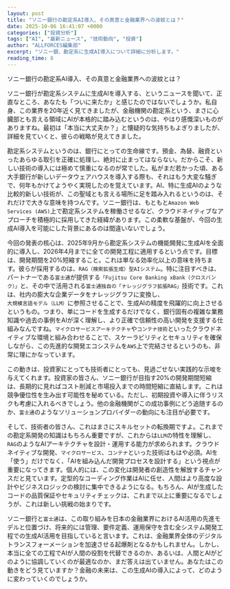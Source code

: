 ```yaml
---
layout: post
title: "ソニー銀行の勘定系AI導入、その真意と金融業界への波紋とは？"
date: 2025-10-06 16:41:07 +0000
categories: ["投資分析"]
tags: ["AI", "最新ニュース", "技術動向", "投資"]
author: "ALLFORCES編集部"
excerpt: "ソニー銀、勘定系に生成AI導入について詳細に分析します。"
reading_time: 8
---
```


ソニー銀行の勘定系AI導入、その真意と金融業界への波紋とは？

ソニー銀行が勘定系システムに生成AIを導入する、というニュースを聞いて、正直なところ、あなたも「ついに来たか」と感じたのではないでしょうか。私自身、この業界を20年近く見てきましたが、金融機関の勘定系という、まさに心臓部とも言える領域にAIが本格的に踏み込むというのは、やはり感慨深いものがありますね。最初は「本当に大丈夫か？」と懐疑的な気持ちもよぎりましたが、詳細を見ていくと、彼らの戦略が見えてきました。

勘定系システムというのは、銀行にとっての生命線です。預金、為替、融資といったあらゆる取引を正確に処理し、絶対に止まってはならない。だからこそ、新しい技術の導入には極めて慎重になるのが常でした。私がまだ若かった頃、ある大手銀行が新しいデータウェアハウスを導入する際も、それはもう大変な騒ぎで、何年もかけてようやく実現したのを覚えています。AI、特に生成AIのような比較的新しい技術が、この聖域とも言える場所に足を踏み入れるというのは、それだけで大きな意味を持つんです。ソニー銀行は、もともと`Amazon Web Services (AWS)`上で勘定系システムを稼働させるなど、クラウドネイティブなアプローチを積極的に採用してきた経緯があります。この柔軟な基盤が、今回の生成AI導入を可能にした背景にあるのは間違いないでしょう。

今回の発表の核心は、2025年9月から勘定系システムの機能開発に生成AIを全面的に導入し、2026年4月までに全ての開発工程に適用するという点です。目標は、開発期間を20%短縮すること。これは単なる効率化以上の意味を持ちます。彼らが採用するのは、`RAG（検索拡張生成）型AIシステム`。特に注目すべきは、パートナーである`富士通`が提供する`「Fujitsu Core Banking xBank（クロスバンク）」`と、その中で活用される`富士通独自の「ナレッジグラフ拡張RAG」`技術です。これは、社内の膨大な企業データをナレッジグラフに変換し、`大規模言語モデル（LLM）`に参照させることで、生成AIの精度を飛躍的に向上させるというもの。つまり、単にコードを生成するだけでなく、銀行固有の複雑な業務知識や過去の事例をAIが深く理解し、より正確で信頼性の高い開発を支援する仕組みなんですね。`マイクロサービスアーキテクチャ`や`コンテナ技術`といったクラウドネイティブな環境と組み合わせることで、スケーラビリティとセキュリティを確保しながら、この先進的な開発エコシステムを`AWS`上で完結させるというのも、非常に理にかなっています。

この動きは、投資家にとっても技術者にとっても、見過ごせない実践的な示唆を与えてくれます。投資家の皆さん、ソニー銀行が目指す20%の開発期間短縮は、長期的に見ればコスト削減と市場投入までの時間短縮に直結します。これは競争優位性を生み出す可能性を秘めている。ただし、初期投資や導入に伴うリスクも考慮に入れるべきでしょう。他の金融機関がこの成功事例にどう追随するのか、`富士通`のようなソリューションプロバイダーの動向にも注目が必要です。

そして、技術者の皆さん、これはまさにスキルセットの転換期ですよ。これまでの勘定系開発の知識はもちろん重要ですが、これからは`LLM`の特性を理解し、`RAG`のようなAIアーキテクチャを設計・運用する能力が求められます。クラウドネイティブな開発、`マイクロサービス`、`コンテナ`といった技術はもはや必須。AIを「使う」だけでなく、「AIを組み込んだ開発プロセスを設計する」という視点が重要になってきます。個人的には、この変化は開発者の創造性を解放するチャンスだと見ています。定型的なコーディング作業はAIに任せ、人間はより高度な設計やビジネスロジックの検討に集中できるようになる。もちろん、AIが生成したコードの品質保証やセキュリティチェックは、これまで以上に重要になるでしょうが、これは新しい挑戦の始まりです。

ソニー銀行と`富士通`は、この取り組みを日本の金融業界におけるAI活用の先進モデルと位置づけ、将来的には管理、要件定義、運用保守を含む全システム開発工程での生成AI活用を目指していると言います。これは、金融業界全体のデジタルトランスフォーメーションを加速させる起爆剤となるかもしれません。しかし、本当に全ての工程でAIが人間の役割を代替できるのか、あるいは、人間とAIがどのように協調していくのが最適なのか、まだ答えは出ていません。あなたはこの動きをどう見ていますか？金融の未来は、この生成AIの導入によって、どのように変わっていくのでしょうか。

